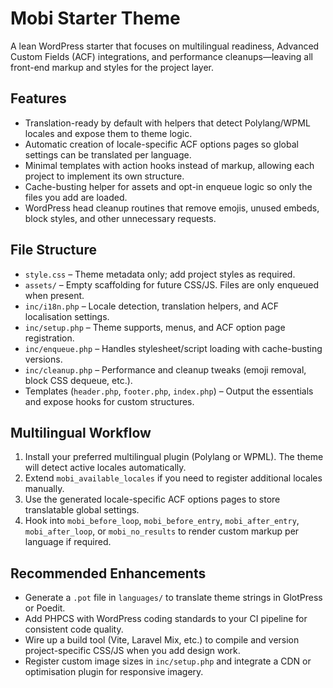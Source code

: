# Mobi Starter Theme

A lean WordPress starter that focuses on multilingual readiness, Advanced Custom Fields (ACF) integrations, and performance cleanups—leaving all front-end markup and styles for the project layer.

## Features
- Translation-ready by default with helpers that detect Polylang/WPML locales and expose them to theme logic.
- Automatic creation of locale-specific ACF options pages so global settings can be translated per language.
- Minimal templates with action hooks instead of markup, allowing each project to implement its own structure.
- Cache-busting helper for assets and opt-in enqueue logic so only the files you add are loaded.
- WordPress head cleanup routines that remove emojis, unused embeds, block styles, and other unnecessary requests.

## File Structure
- `style.css` – Theme metadata only; add project styles as required.
- `assets/` – Empty scaffolding for future CSS/JS. Files are only enqueued when present.
- `inc/i18n.php` – Locale detection, translation helpers, and ACF localisation settings.
- `inc/setup.php` – Theme supports, menus, and ACF option page registration.
- `inc/enqueue.php` – Handles stylesheet/script loading with cache-busting versions.
- `inc/cleanup.php` – Performance and cleanup tweaks (emoji removal, block CSS dequeue, etc.).
- Templates (`header.php`, `footer.php`, `index.php`) – Output the essentials and expose hooks for custom structures.

## Multilingual Workflow
1. Install your preferred multilingual plugin (Polylang or WPML). The theme will detect active locales automatically.
2. Extend `mobi_available_locales` if you need to register additional locales manually.
3. Use the generated locale-specific ACF options pages to store translatable global settings.
4. Hook into `mobi_before_loop`, `mobi_before_entry`, `mobi_after_entry`, `mobi_after_loop`, or `mobi_no_results` to render custom markup per language if required.

## Recommended Enhancements
- Generate a `.pot` file in `languages/` to translate theme strings in GlotPress or Poedit.
- Add PHPCS with WordPress coding standards to your CI pipeline for consistent code quality.
- Wire up a build tool (Vite, Laravel Mix, etc.) to compile and version project-specific CSS/JS when you add design work.
- Register custom image sizes in `inc/setup.php` and integrate a CDN or optimisation plugin for responsive imagery.
